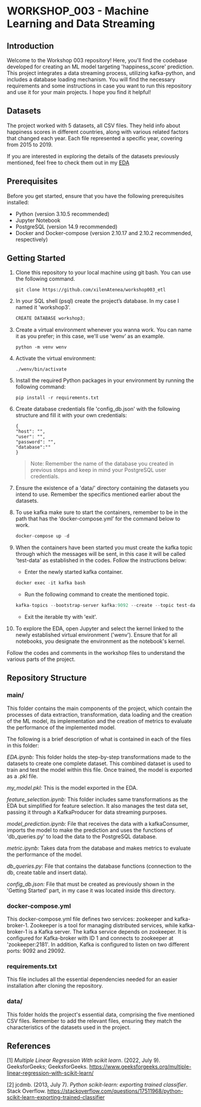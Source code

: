# WORKSHOP_003 - Machine Learning and Data Streaming

## Introduction

Welcome to the Workshop 003 repository! Here, you'll find the codebase developed for creating an ML model targeting 'happiness_score' prediction. This project integrates a data streaming process, utilizing kafka-python, and includes a database loading mechanism.
You will find the necessary requirements and some instructions in case you want to run this repository and use it for your main projects. I hope you find it helpful! 

## Datasets

The project worked with 5 datasets, all CSV files. They held info about happiness scores in different countries, along with various related factors that changed each year. Each file represented a specific year, covering from 2015 to 2019.

If you are interested in exploring the details of the datasets previously mentioned, feel free to check them out in my [EDA](main/EDA.ipynb)

## Prerequisites

Before you get started, ensure that you have the following prerequisites installed:

- Python (version 3.10.5 recommended)
- Jupyter Notebook
- PostgreSQL (version 14.9 recommended)
- Docker and Docker-compose (version 2.10.17 and 2.10.2 recommended, respectively)

## Getting Started

1. Clone this repository to your local machine using git bash. You can use the following command.
    
    ```
    git clone https://github.com/xilenAtenea/workshop003_etl
    
    ```
    
2. In your SQL shell (psql) create the project’s database. In my case I named it 'workshop3'.
    
    ```jsx
    CREATE DATABASE workshop3;
    ```
    
3. Create a virtual environment whenever you wanna work. You can name it as you prefer; in this case, we'll use ‘wenv’ as an example.
    
    ```
    python -m venv wenv
    ```
    
4. Activate the virtual environment:
    
    ```
    ./wenv/bin/activate
    
    ```
    
5. Install the required Python packages in your environment by running the following command:
    
    ```
    pip install -r requirements.txt
    ```
    
6. Create database credentials file 'config_db.json' with the following structure and fill it with your own credentials:
    
    ```
    {
    "host": "",
    "user": "",
    "password": "",
    "database":""
    }
    
    ```
    
    > Note: Remember the name of the database you created in previous steps and keep in mind your PostgreSQL user credentials.
    > 
7. Ensure the existence of a 'data/' directory containing the datasets you intend to use. Remember the specifics mentioned earlier about the datasets.
8. To use kafka make sure to start the containers, remember to be in the path that has the ‘docker-compose.yml’ for the command below to work.
    
    ```jsx
    docker-compose up -d
    ```
    
9. When the containers have been started you must create the kafka topic through which the messages will be sent, in this case it will be called 'test-data' as established in the codes. Follow the instructions below:
    - Enter the newly started kafka container.
    
    ```jsx
    docker exec -it kafka bash
    ```
    
    - Run the following command to create the mentioned topic.
    
    ```jsx
    kafka-topics --bootstrap-server kafka:9092 --create --topic test-data
    ```
    
    - Exit the iterable tty with 'exit'.
10. To explore the EDA, open Jupyter and select the kernel linked to the newly established virtual environment ('wenv'). Ensure that for all notebooks, you designate the environment as the notebook's kernel.

Follow the codes and comments in the workshop files to understand the various parts of the project.

## Repository Structure

### main/

This folder contains the main components of the project, which contain the processes of data extraction, transformation, data loading and the creation of the ML model, its implementation and the creation of metrics to evaluate the performance of the implemented model.

The following is a brief description of what is contained in each of the files in this folder:

*EDA.ipynb:* This folder holds the step-by-step transformations made to the datasets to create one complete dataset. This combined dataset is used to train and test the model within this file. Once trained, the model is exported as a .pkl file.

*my_model.pkl:* This is the model exported in the EDA.

*feature_selection.ipynb:* This folder includes same transformations as the EDA but simplified for feature selection. It also manages the test data set, passing it through a KafkaProducer for data streaming purposes.

*model_prediction.ipynb:* File that receives the data with a kafkaConsumer, imports the model to make the prediction and uses the functions of 'db_queries.py' to load the data to the PostgreSQL database.

*metric.ipynb:* Takes data from the database and makes metrics to evaluate the performance of the model.

*db_queries.py:* File that contains the database functions (connection to the db, create table and insert data).

*config_db.json:* File that must be created as previously shown in the 'Getting Started' part, in my case it was located inside this directory.

### docker-compose.yml

This docker-compose.yml file defines two services: zookeeper and kafka-broker-1. Zookeeper is a tool for managing distributed services, while kafka-broker-1 is a Kafka server.
The kafka service depends on zookeeper. It is configured for Kafka-broker with ID 1 and connects to zookeeper at 'zookeeper:2181'. In addition, Kafka is configured to listen on two different ports: 9092 and 29092.

### requirements.txt

This file includes all the essential dependencies needed for an easier installation after cloning the repository.

### data/

This folder holds the project's essential data, comprising the five mentioned CSV files. Remember to add the relevant files, ensuring they match the characteristics of the datasets used in the project.

## References

[1] *Multiple Linear Regression With scikit learn*. (2022, July 9). GeeksforGeeks; GeeksforGeeks. https://www.geeksforgeeks.org/multiple-linear-regression-with-scikit-learn/

[2] jcdmb. (2013, July 7). *Python scikit-learn: exporting trained classifier*. Stack Overflow. https://stackoverflow.com/questions/17511968/python-scikit-learn-exporting-trained-classifier
